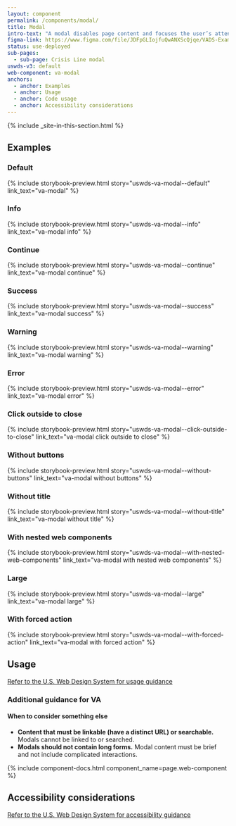 ```yaml
---
layout: component
permalink: /components/modal/
title: Modal
intro-text: "A modal disables page content and focuses the user’s attention on a single task or message."
figma-link: https://www.figma.com/file/JDFpGLIojfuQwANXScQjqe/VADS-Example-Library?type=design&node-id=861%3A1708&mode=design&t=jMcVWkPlFhZu3RTh-1
status: use-deployed
sub-pages:
  - sub-page: Crisis Line modal
uswds-v3: default
web-component: va-modal
anchors:
  - anchor: Examples
  - anchor: Usage
  - anchor: Code usage
  - anchor: Accessibility considerations
---
```


{% include _site-in-this-section.html %}

## Examples

### Default

{% include storybook-preview.html story="uswds-va-modal--default" link_text="va-modal" %}

### Info

{% include storybook-preview.html story="uswds-va-modal--info" link_text="va-modal info" %}

### Continue

{% include storybook-preview.html story="uswds-va-modal--continue" link_text="va-modal continue" %}

### Success

{% include storybook-preview.html story="uswds-va-modal--success" link_text="va-modal success" %}

### Warning

{% include storybook-preview.html story="uswds-va-modal--warning" link_text="va-modal warning" %}

### Error

{% include storybook-preview.html story="uswds-va-modal--error" link_text="va-modal error" %}

### Click outside to close

{% include storybook-preview.html story="uswds-va-modal--click-outside-to-close" link_text="va-modal click outside to close" %}

### Without buttons

{% include storybook-preview.html story="uswds-va-modal--without-buttons" link_text="va-modal without buttons" %}

### Without title

{% include storybook-preview.html story="uswds-va-modal--without-title" link_text="va-modal without title" %}

### With nested web components

{% include storybook-preview.html story="uswds-va-modal--with-nested-web-components" link_text="va-modal with nested web components" %}

### Large

{% include storybook-preview.html story="uswds-va-modal--large" link_text="va-modal large" %}

### With forced action

{% include storybook-preview.html story="uswds-va-modal--with-forced-action" link_text="va-modal with forced action" %}

## Usage

<a class="vads-c-action-link--blue" href="https://designsystem.digital.gov/components/modal/">Refer to the U.S. Web Design System for usage guidance</a>

### Additional guidance for VA

#### When to consider something else

* **Content that must be linkable (have a distinct URL) or searchable.** Modals cannot be linked to or searched.
* **Modals should not contain long forms.** Modal content must be brief and not include complicated interactions.

{% include component-docs.html component_name=page.web-component %}

## Accessibility considerations

<a class="vads-c-action-link--blue" href="https://designsystem.digital.gov/components/modal/#accessibility-select">Refer to the U.S. Web Design System for accessibility guidance</a>